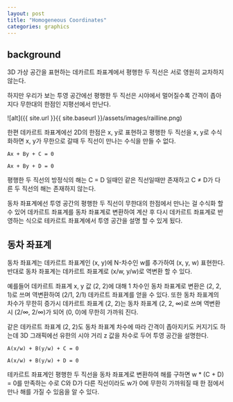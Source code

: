 ```yaml
---
layout: post
title: "Homogeneous Coordinates"
categories: graphics
---
```


## background

<!-- begin_excerpt -->

3D 가상 공간을 표현하는 데카르트 좌표계에서 평행한 두 직선은 서로 영원히 교차하지 않는다.

<!-- end_excerpt -->

하지만 우리가 보는 투영 공간에선 평행한 두 직선은 시야에서 멀어질수록 간격이 좁아지다 무한대의 한점인 지평선에서 만난다. 

![alt]({{ site.url }}{{ site.baseurl }}/assets/images/railline.png)

한편 데카르트 좌표계에선 2D의 한점은 x, y로 표현하고 평행한 두 직선을 x, y로 수식화하면 x, y가 무한으로 갈때 두 직선이 만나는 수식을 만들 수 없다.

```
Ax + By + C = 0

Ax + By + D = 0 
```

평행한 두 직선의 방정식의 해는 C = D 일때인 같은 직선일때만 존재하고 C ≠ D가 다른 두 직선의 해는 존재하지 않는다.

동차 좌표계에선 투영 공간의 평행한 두 직선이 무한대의 한점에서 만나는 걸 수식화 할 수 있어 데카르트 좌표계를 동차 좌표계로 변환하여 계산 후 다시 데카르트 좌표계로 반영하는 식으로 테카르트 좌표계에서 투영 공간을 설명 할 수 있게 됬다.


## 동차 좌표계

동차 좌표계는 데카르트 좌표계인 (x, y)에 N-차수인 w를 추가하여 (x, y, w) 표현한다.
반대로 동차 좌표계는 데카르트 좌표계로 (x/w, y/w)로 역변환 할 수 있다.

예를들어 데카르트 좌표계 x, y 값 (2, 2)에 대해 1 차수인 동차 좌표계로 변환은 (2, 2, 1)로 쓰며 역변환하여 (2/1, 2/1) 데카르트 좌표계를 얻을 수 있다.
또한 동차 좌표계의 차수가 무한히 증가시 데카르트 좌표계 (2, 2)는 동차 좌표계 (2, 2, ∞)로 쓰며 역변환시 (2/∞, 2/∞)가 되어 (0, 0)에 무한히 가까워 진다.

같은 데카르트 좌표계 (2, 2)도 동차 좌표계 차수에 따라 간격이 좁아지키도 커지기도 하는데 3D 그래픽에선 유한의 시야 거리 z 값을 차수로 두어 투영 공간을 설명한다.

```
A(x/w) + B(y/w) + C = 0

A(x/w) + B(y/w) + D = 0
```

테카르트 좌표계인 평행한 두 직선을 동차 좌표계로 변환하여 해를 구하면 w * (C + D) = 0를 만족하는 수로 C와 D가 다른 직선이라도 w가 0에 무한히 가까워질 때 한 점에서 만나 해를 가질 수 있음을 알 수 있다.



